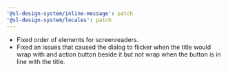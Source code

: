 ```yaml
---
'@sl-design-system/inline-message': patch
'@sl-design-system/locales': patch
---
```


- Fixed order of elements for screenreaders.
- Fixed an issues that caused the dialog to flicker when the title would wrap with and action button beside it but not wrap when the button is in line with the title.
